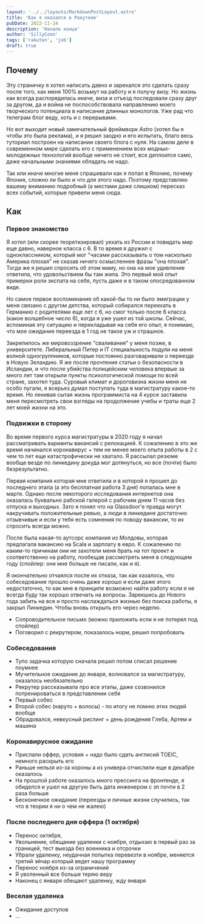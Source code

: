 ```yaml
---
layout: '../../layouts/MarkdownPostLayout.astro'
title: 'Как я оказался в Ракутене'
pubDate: 2022-11-24
description: 'Начало конца'
author: 'SillyCoon'
tags: ['rakuten', 'job']
draft: true
---
```


## Почему

Эту страничку я хотел написать давно и зарекался это сделать сразу после того, как меня 100% возьмут на работу и я получу визу. Но жизнь как всегда распорядилась иначе, виза и отъезд последовали сразу друг за другом, да и война не поспособствовала направлению моего творческого потенциала в написание длинных монологов. Уже рад что телеграм блог веду, хоть и с перерывами.

Но вот выходит новый замечательный фреймворк _Astro_ (хотел бы я чтобы это была реклама), и я решил заодно и его испытать, благо весь туториал построен на написании своего блога с нуля. На самом деле в современном мире сделать его с применением всех модных-молодежных технологий вообще ничего не стоит, все деплоится само, даже начальными знаниями обладать не надо.

Так или иначе многие меня спрашивали как я попал в Японию, почему Япония, сложно ли было и что для этого надо. Поэтому представляю вашему вниманию подробный (а местами даже слишком) пересказ всех событий, которые привели меня сюда.

## Как

### Первое знакомство

Я хотел (или скорее теоретизировал) уехать из России и повидать мир еще давно, наверное класса с 6. В то время я дружил с одноклассником, который мог "часами рассказывать о том насколько Америка плохая" не сказав ничего осмысленнее фразы "она плохая". Тогда же я решил спросить об этом маму, но она на мое удивление ответила, что удовольствием бы там жила. Это первый мой опыт примерки роли экспата на себя, пусть даже и в таком опосредованном виде.

Но самое первое воспоминание об какой-бы то ни было эмиграции у меня связано с другом детства, который собирался переехать в Германию с родителями еще лет с 6, но смог только после 6 класса (какое волшебное число 6), когда я уже ушел из той школы. Сейчас, вспоминая эту ситуацию и перекладывая на себя его опыт, я понимаю, что мое ожидание переезда в 1 год не такое уж и страшное.

Закрепилось же мировоззрение "сваливания" у меня позже, в университете. Либеральный Питер и IT специальность подули на меня волной одногруппников, которые постоянно разговаривали о переезде в Новую Зеландию. Я же после прочтения статьи о безопасности в Исландии, и что после убийства полицейским человека впервые за много лет там открыли пункты психологической помощи по всей стране, захотел туда. Суровый климат и дороговизна жизни меня не особо пугали, я всерьез думал поступать туда в магистратуру какое-то время. Но ленивая сытая жизнь программиста на 4 курсе заставила меня пересмотреть свои взгляды на продолжение учебы и траты еще 2 лет моей жизни на это.

### Подвижки в сторону

Во время первого курса магистратуры в 2020 году я начал рассматривать варианты вакансий с релокацией. К сожалению в это же время начинался коронавирус + тем не менее моего опыта работы в 2 с чем то лет еще катастрофически не хватало. Я рассылал резюме вообще везде по линкедину докуда мог дотянуться, но все (почти) было безрезультатно.

Первая компания которая мне ответила и в которой я прошел до последнего этапа (а это бесплатная работа 3 дня) попалась мне в марте. Однако после некоторого исследования интернетов она оказалась буквально рабской галерой с рабочим днем 11 часов без отпуска и выходных. Зато я понял что на Glassdoor'е правда могут накручивать положительные ревью, а люди в линкедине достаточно отзывчивые и если у тебя есть сомнения по поводу вакансии, то их спросить всегда можно.

После была какая-то аутсорс компания из Молдовы, которая предлагала вакансию на Scala и зарплату в евро. К сожалению по каким-то причинам они не захотели меня брать на тот проект и соответственно на работу, пообещав рассмотреть меня в следующем году (спойлер: они мне больше не писали, как и я).

Я окончательно отчаялся после их отказа, так как казалось, что собеседование прошло очень даже хорошо и если даже этого недостаточно, то как мне в принципе возможно найти работу если я не всегда буду так хорошо отвечать на вопросы. Зарекшись до Нового года забить на все и просто наслаждаться жизнью без поиска работы, я закрыл Линкедин. Чтобы вновь открыть его через неделю.

- Сопроводительное письмо (можно приложить если я не потерял под спойлер)
- Поговорил с рекрутером, показалось норм, решил попробовать

### Собеседования

- Тупо задачка которую сначала решил потом списал решение поумнее
- Мучительное ожидание до января, волновался за магистратуру, оказалось необязательно
- Рекрутер рассказывала про все этапы, даже созвонился потренироваться в представлении себя
- Первый собес
- Второй собес (наруто + волосы) - по итогу не помню этих людей вообще
- Обрадовался, невкусный рислинг + день рождения Глеба, Артем и машина

### Коронавирусное ожидание

- Прислали оффер, условия + надо было сдать англисий TOEIC, немного раскрыть его
- Раньше нельзя из-за короны а из универа отчислили еще в декабре оказалось
- На прошлой работе оказалось много прессинга на фронтенде, я обиделся и ушел на другую быть дата инженером с зп почти в 2 раза больше
- Бесконечное ожидание (переезды и личные жизни случились, так что в теории я ни о чем не жалею)

### После последнего дня оффера (1 октября)

- Перенос октября,
- Увольнение, обещание удаленки с ноября, отдыхаю в первый раз за границей, тест выезда без военника и отсрочки
- Убрали удаленку, неудачная попытка перевезти в ноябре, меняется третий эйчар который ведет нашу программу
- Перенос ноября из-за ограничений
- Я уволенный все больше теряю веру
- Наконец с января обещают удаленку, жду января

### Веселая удаленка

- Ожидание доступов
- ...

